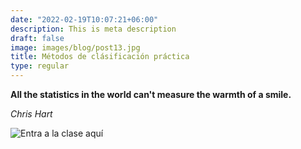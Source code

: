 ```yaml
---
date: "2022-02-19T10:07:21+06:00"
description: This is meta description
draft: false
image: images/blog/post13.jpg
title: Métodos de clásificación práctica
type: regular
---
```

  
**All the statistics in the world can't measure the warmth of a smile.**

*Chris Hart*
  
  ![Entra a la clase aquí]()